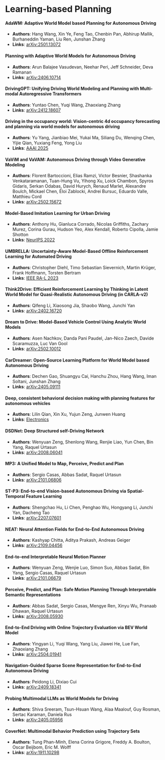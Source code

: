 # Learning-based Planning

#### AdaWM: Adaptive World Model based Planning for Autonomous Driving  
* **Authors**: Hang Wang, Xin Ye, Feng Tao, Chenbin Pan, Abhirup Mallik, Burhaneddin Yaman, Liu Ren, Junshan Zhang  
* **Links**: [arXiv:2501.13072](https://arxiv.org/abs/2501.13072)  

#### Planning with Adaptive World Models for Autonomous Driving  
* **Authors**: Arun Balajee Vasudevan, Neehar Peri, Jeff Schneider, Deva Ramanan  
* **Links**: [arXiv:2406.10714](https://arxiv.org/abs/2406.10714)  

#### DrivingGPT: Unifying Driving World Modeling and Planning with Multi-modal Autoregressive Transformers
  
* **Authors**: Yuntao Chen, Yuqi Wang, Zhaoxiang Zhang  
* **Links**: [arXiv:2412.18607](https://arxiv.org/abs/2412.18607)  

#### Driving in the occupancy world: Vision-centric 4d occupancy forecasting and planning via world models for autonomous driving  
* **Authors**: Yu Yang, Jianbiao Mei, Yukai Ma, Siliang Du, Wenqing Chen, Yijie Qian, Yuxiang Feng, Yong Liu
* **Links**: [AAAI 2025](https://ojs.aaai.org/index.php/AAAI/article/view/33010)

#### VaViM and VaVAM: Autonomous Driving through Video Generative Modeling
  
* **Authors**: Florent Bartoccioni, Elias Ramzi, Victor Besnier, Shashanka Venkataramanan, Tuan-Hung Vu, Yihong Xu, Loick Chambon, Spyros Gidaris, Serkan Odabas, David Hurych, Renaud Marlet, Alexandre Boulch, Mickael Chen, Éloi Zablocki, Andrei Bursuc, Eduardo Valle, Matthieu Cord  
* **Links**: [arXiv:2502.15672](https://arxiv.org/abs/2502.15672)  

#### Model-Based Imitation Learning for Urban Driving
 
* **Authors**: Anthony Hu, Gianluca Corrado, Nicolas Griffiths, Zachary Murez, Corina Gurau, Hudson Yeo, Alex Kendall, Roberto Cipolla, Jamie Shotton 
* **Links**: [NeurIPS 2022](https://proceedings.neurips.cc/paper_files/paper/2022/file/827cb489449ea216e4a257c47e407d18-Paper-Conference.pdf)  

####  UMBRELLA: Uncertainty-Aware Model-Based Offline Reinforcement Learning for Automated Driving

* **Authors**: Christopher Diehl, Timo Sebastian Sievernich, Martin Krüger, Frank Hoffmann, Torsten Bertram  
* **Links**: [IEEE RA-L 2023](https://ieeexplore.ieee.org/abstract/document/10015868)  

#### Think2Drive: Efficient Reinforcement Learning by Thinking in Latent World Model for Quasi-Realistic Autonomous Driving (in CARLA-v2)

* **Authors**: Qifeng Li, Xiaosong Jia, Shaobo Wang, Junchi Yan  
* **Links**: [arXiv:2402.16720](https://arxiv.org/abs/2402.16720)  

#### Dream to Drive: Model-Based Vehicle Control Using Analytic World Models
  
* **Authors**: Asen Nachkov, Danda Pani Paudel, Jan-Nico Zaech, Davide Scaramuzza, Luc Van Gool  
* **Links**: [arXiv:2502.10012](https://arxiv.org/abs/2502.10012)  

#### CarDreamer: Open-Source Learning Platform for World Model based Autonomous Driving
  
* **Authors**: Dechen Gao, Shuangyu Cai, Hanchu Zhou, Hang Wang, Iman Soltani, Junshan Zhang  
* **Links**: [arXiv:2405.09111](https://arxiv.org/abs/2405.09111)  

#### Deep, consistent behavioral decision making with planning features for autonomous vehicles 
* **Authors**: Lilin Qian, Xin Xu, Yujun Zeng, Junwen Huang  
* **Links**: [Electronics](https://scholar.google.com/scholar_url?url=https://www.mdpi.com/2079-9292/8/12/1492/pdf&hl=zh-CN&sa=T&oi=gsr-r-gga&ct=res&cd=0&d=9725656006507269572&ei=DIhWaMtK17mJ6g_nwKKRAQ&scisig=AAZF9b__y2V3_TH3KziR16ZM2_Gj)  

#### DSDNet: Deep Structured self-Driving Network

* **Authors**: Wenyuan Zeng, Shenlong Wang, Renjie Liao, Yun Chen, Bin Yang, Raquel Urtasun
* **Links**: [arXiv:2008.06041](https://arxiv.org/abs/2008.06041)  

#### MP3: A Unified Model to Map, Perceive, Predict and Plan
 
* **Authors**: Sergio Casas, Abbas Sadat, Raquel Urtasun  
* **Links**: [arXiv:2101.06806](https://arxiv.org/abs/2101.06806)  

#### ST-P3: End-to-end Vision-based Autonomous Driving via Spatial-Temporal Feature Learning
  
* **Authors**: Shengchao Hu, Li Chen, Penghao Wu, Hongyang Li, Junchi Yan, Dacheng Tao 
* **Links**: [arXiv:2207.07601](https://arxiv.org/abs/2207.07601)  

#### NEAT: Neural Attention Fields for End-to-End Autonomous Driving

* **Authors**: Kashyap Chitta, Aditya Prakash, Andreas Geiger
* **Links**: [arXiv:2109.04456](https://arxiv.org/abs/2109.04456)  


#### End-to-end Interpretable Neural Motion Planner
  
* **Authors**: Wenyuan Zeng, Wenjie Luo, Simon Suo, Abbas Sadat, Bin Yang, Sergio Casas, Raquel Urtasun  
* **Links**: [arXiv:2101.06679](https://arxiv.org/abs/2101.06679)  

#### Perceive, Predict, and Plan: Safe Motion Planning Through Interpretable Semantic Representations

* **Authors**: Abbas Sadat, Sergio Casas, Mengye Ren, Xinyu Wu, Pranaab Dhawan, Raquel Urtasun  
* **Links**: [arXiv:2008.05930](https://arxiv.org/abs/2008.05930)  


#### End-to-End Driving with Online Trajectory Evaluation via BEV World Model 
* **Authors**: Yingyan Li, Yuqi Wang, Yang Liu, Jiawei He, Lue Fan, Zhaoxiang Zhang  
* **Links**: [arXiv:2504.01941](https://arxiv.org/abs/2504.01941)  

#### Navigation-Guided Sparse Scene Representation for End-to-End Autonomous Driving

* **Authors**: Peidong Li, Dixiao Cui  
* **Links**: [arXiv:2409.18341](https://arxiv.org/abs/2409.18341)  

#### Probing Multimodal LLMs as World Models for Driving
  
* **Authors**: Shiva Sreeram, Tsun-Hsuan Wang, Alaa Maalouf, Guy Rosman, Sertac Karaman, Daniela Rus  
* **Links**: [arXiv:2405.05956](https://arxiv.org/abs/2405.05956)  


#### CoverNet: Multimodal Behavior Prediction using Trajectory Sets

* **Authors**: Tung Phan-Minh, Elena Corina Grigore, Freddy A. Boulton, Oscar Beijbom, Eric M. Wolff  
* **Links**: [arXiv:1911.10298](https://arxiv.org/abs/1911.10298)  


